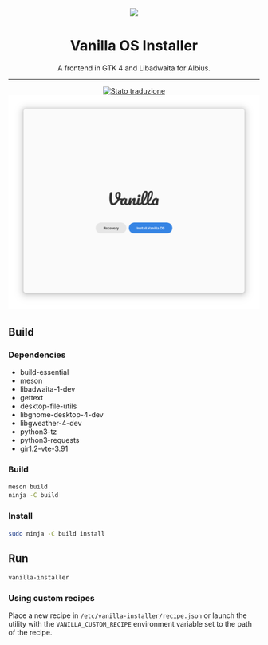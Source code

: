 <div align="center">
    <img src="data/icons/hicolor/scalable/apps/org.vanillaos.Installer.svg" height="64">
    <h1>Vanilla OS Installer</h1>
    <p>A frontend in GTK 4 and Libadwaita for Albius.</p>
    <hr />
    <a href="https://hosted.weblate.org/engage/vanilla-os/">
<img src="https://hosted.weblate.org/widgets/vanilla-os/-/first-setup/svg-badge.svg" alt="Stato traduzione" />
</a>
    <br />
    <img src="data/screenshot.png">
</div>

## Build
### Dependencies
- build-essential
- meson
- libadwaita-1-dev
- gettext
- desktop-file-utils
- libgnome-desktop-4-dev
- libgweather-4-dev
- python3-tz
- python3-requests
- gir1.2-vte-3.91

### Build
```bash
meson build
ninja -C build
```

### Install
```bash
sudo ninja -C build install
```

## Run
```bash
vanilla-installer
```

### Using custom recipes
Place a new recipe in `/etc/vanilla-installer/recipe.json` or launch the
utility with the `VANILLA_CUSTOM_RECIPE` environment variable set to the path
of the recipe.
